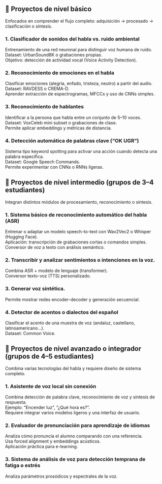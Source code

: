 ## 🔹 Proyectos de nivel básico
Enfocados en comprender el flujo completo: adquisición → procesado → clasificación o síntesis.
### 1. Clasificador de sonidos del habla vs. ruido ambiental
  Entrenamiento de una red neuronal para distinguir voz humana de ruido.  
  Dataset: UrbanSound8K o grabaciones propias.  
  Objetivo: detección de actividad vocal (Voice Activity Detection).  
### 2. Reconocimiento de emociones en el habla
  Clasificar emociones (alegría, enfado, tristeza, neutro) a partir del audio.  
  Dataset: RAVDESS o CREMA-D.  
  Aprender extracción de espectrogramas, MFCCs y uso de CNNs simples.  
### 3. Reconocimiento de hablantes
  Identificar a la persona que habla entre un conjunto de 5–10 voces.  
  Dataset: VoxCeleb mini subset o grabaciones de clase.  
  Permite aplicar embeddings y métricas de distancia.  
### 4. Detección automática de palabras clave (“OK UGR”)
  Sistema tipo keyword spotting para activar una acción cuando detecta una palabra específica.  
  Dataset: Google Speech Commands.  
  Permite experimentar con CNNs o RNNs ligeras.  
## 🔹 Proyectos de nivel intermedio (grupos de 3–4 estudiantes)
Integran distintos módulos de procesamiento, reconocimiento o síntesis.  
### 1. Sistema básico de reconocimiento automático del habla (ASR)
  Entrenar o adaptar un modelo speech-to-text con Wav2Vec2 o Whisper (Hugging Face).  
  Aplicación: transcripción de grabaciones cortas o comandos simples.  
  Conversor de voz a texto con análisis semántico.  
### 2. Transcribir y analizar sentimientos o intenciones en la voz.
  Combina ASR + modelo de lenguaje (transformer).  
  Conversor texto-voz (TTS) personalizado.  
### 3. Generar voz sintética.
  Permite mostrar redes encoder–decoder y generación secuencial.  
### 4. Detector de acentos o dialectos del español
   Clasificar el acento de una muestra de voz (andaluz, castellano, latinoamericano…).  
  Dataset: Common Voice.  
## 🔹 Proyectos de nivel avanzado o integrador (grupos de 4–5 estudiantes)
Combina varias tecnologías del habla y requiere diseño de sistema completo.  
### 1. Asistente de voz local sin conexión
  Combina detección de palabra clave, reconocimiento de voz y síntesis de respuesta.  
  Ejemplo: “Encender luz”, “¿Qué hora es?”.  
  Requiere integrar varios modelos ligeros y una interfaz de usuario.  
### 2. Evaluador de pronunciación para aprendizaje de idiomas
  Analiza cómo pronuncia el alumno comparando con una referencia.  
  Usa forced alignment y embeddings acústicos.  
  Aplicación práctica para e-learning.  
### 3. Sistema de análisis de voz para detección temprana de fatiga o estrés
  Analiza parámetros prosódicos y espectrales de la voz.  
